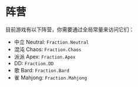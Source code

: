 # 阵营

目前游戏有以下阵营，你需要通过全局常量来访问它们：
- 中立 Neutral: `Fraction.Neutral`
- 混沌 Chaos: `Fraction.Chaos`
- 派派 Apex: `Fraction.Apex`
- DD: `Fraction.DD`
- 歌 Bard: `Fraction.Bard`
- 雀 Mahjong: `Fraction.Mahjong`
